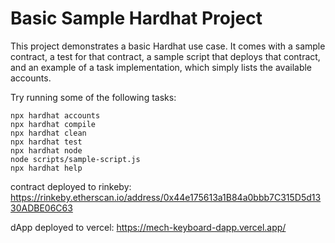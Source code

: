 # Basic Sample Hardhat Project

This project demonstrates a basic Hardhat use case. It comes with a sample contract, a test for that contract, a sample script that deploys that contract, and an example of a task implementation, which simply lists the available accounts.

Try running some of the following tasks:

```shell
npx hardhat accounts
npx hardhat compile
npx hardhat clean
npx hardhat test
npx hardhat node
node scripts/sample-script.js
npx hardhat help
```

contract deployed to rinkeby:
https://rinkeby.etherscan.io/address/0x44e175613a1B84a0bbb7C315D5d1330ADBE06C63

dApp deployed to vercel:
https://mech-keyboard-dapp.vercel.app/
